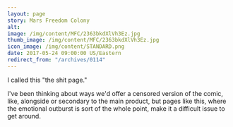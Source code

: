 ```yaml
---
layout: page
story: Mars Freedom Colony
alt:
image: /img/content/MFC/2363bkdXlVh3Ez.jpg
thumb_image: /img/content/MFC/2363bkdXlVh3Ez.jpg
icon_image: /img/content/STANDARD.png
date: 2017-05-24 09:00:00 US/Eastern
redirect_from: "/archives/0114"
---
```

I called this "the shit page."

I've been thinking about ways we'd offer a censored version of the comic, like, alongside or secondary to the main product, but pages like this, where the emotional outburst is sort of the whole point, make it a difficult issue to get around.
